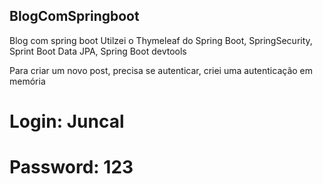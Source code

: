 ## BlogComSpringboot
Blog com spring boot Utilzei o Thymeleaf do Spring Boot, SpringSecurity, Sprint Boot Data JPA, Spring Boot devtools

Para criar um novo post, precisa se autenticar, criei uma autenticação em memória

# Login: Juncal
# Password: 123
